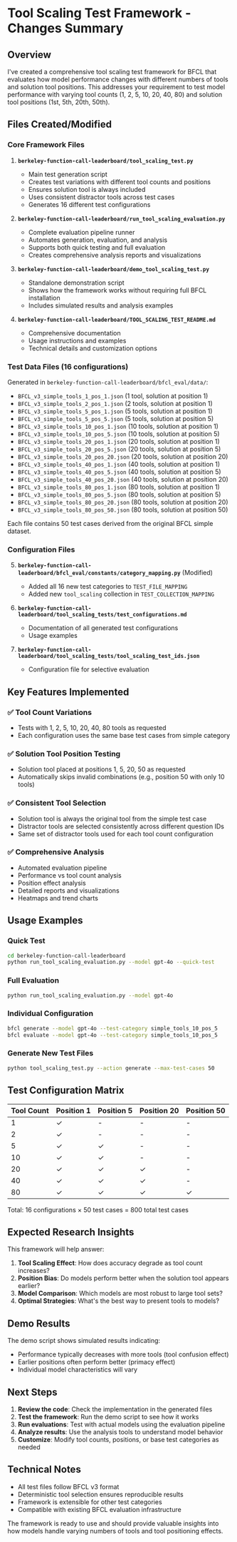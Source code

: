 # Tool Scaling Test Framework - Changes Summary

## Overview

I've created a comprehensive tool scaling test framework for BFCL that evaluates how model performance changes with different numbers of tools and solution tool positions. This addresses your requirement to test model performance with varying tool counts (1, 2, 5, 10, 20, 40, 80) and solution tool positions (1st, 5th, 20th, 50th).

## Files Created/Modified

### Core Framework Files

1. **`berkeley-function-call-leaderboard/tool_scaling_test.py`**
   - Main test generation script
   - Creates test variations with different tool counts and positions
   - Ensures solution tool is always included
   - Uses consistent distractor tools across test cases
   - Generates 16 different test configurations

2. **`berkeley-function-call-leaderboard/run_tool_scaling_evaluation.py`**
   - Complete evaluation pipeline runner
   - Automates generation, evaluation, and analysis
   - Supports both quick testing and full evaluation
   - Creates comprehensive analysis reports and visualizations

3. **`berkeley-function-call-leaderboard/demo_tool_scaling_test.py`**
   - Standalone demonstration script
   - Shows how the framework works without requiring full BFCL installation
   - Includes simulated results and analysis examples

4. **`berkeley-function-call-leaderboard/TOOL_SCALING_TEST_README.md`**
   - Comprehensive documentation
   - Usage instructions and examples
   - Technical details and customization options

### Test Data Files (16 configurations)

Generated in `berkeley-function-call-leaderboard/bfcl_eval/data/`:

- `BFCL_v3_simple_tools_1_pos_1.json` (1 tool, solution at position 1)
- `BFCL_v3_simple_tools_2_pos_1.json` (2 tools, solution at position 1)
- `BFCL_v3_simple_tools_5_pos_1.json` (5 tools, solution at position 1)
- `BFCL_v3_simple_tools_5_pos_5.json` (5 tools, solution at position 5)
- `BFCL_v3_simple_tools_10_pos_1.json` (10 tools, solution at position 1)
- `BFCL_v3_simple_tools_10_pos_5.json` (10 tools, solution at position 5)
- `BFCL_v3_simple_tools_20_pos_1.json` (20 tools, solution at position 1)
- `BFCL_v3_simple_tools_20_pos_5.json` (20 tools, solution at position 5)
- `BFCL_v3_simple_tools_20_pos_20.json` (20 tools, solution at position 20)
- `BFCL_v3_simple_tools_40_pos_1.json` (40 tools, solution at position 1)
- `BFCL_v3_simple_tools_40_pos_5.json` (40 tools, solution at position 5)
- `BFCL_v3_simple_tools_40_pos_20.json` (40 tools, solution at position 20)
- `BFCL_v3_simple_tools_80_pos_1.json` (80 tools, solution at position 1)
- `BFCL_v3_simple_tools_80_pos_5.json` (80 tools, solution at position 5)
- `BFCL_v3_simple_tools_80_pos_20.json` (80 tools, solution at position 20)
- `BFCL_v3_simple_tools_80_pos_50.json` (80 tools, solution at position 50)

Each file contains 50 test cases derived from the original BFCL simple dataset.

### Configuration Files

5. **`berkeley-function-call-leaderboard/bfcl_eval/constants/category_mapping.py`** (Modified)
   - Added all 16 new test categories to `TEST_FILE_MAPPING`
   - Added new `tool_scaling` collection in `TEST_COLLECTION_MAPPING`

6. **`berkeley-function-call-leaderboard/tool_scaling_tests/test_configurations.md`**
   - Documentation of all generated test configurations
   - Usage examples

7. **`berkeley-function-call-leaderboard/tool_scaling_tests/tool_scaling_test_ids.json`**
   - Configuration file for selective evaluation

## Key Features Implemented

### ✅ Tool Count Variations
- Tests with 1, 2, 5, 10, 20, 40, 80 tools as requested
- Each configuration uses the same base test cases from simple category

### ✅ Solution Tool Position Testing
- Solution tool placed at positions 1, 5, 20, 50 as requested
- Automatically skips invalid combinations (e.g., position 50 with only 10 tools)

### ✅ Consistent Tool Selection
- Solution tool is always the original tool from the simple test case
- Distractor tools are selected consistently across different question IDs
- Same set of distractor tools used for each tool count configuration

### ✅ Comprehensive Analysis
- Automated evaluation pipeline
- Performance vs tool count analysis
- Position effect analysis
- Detailed reports and visualizations
- Heatmaps and trend charts

## Usage Examples

### Quick Test
```bash
cd berkeley-function-call-leaderboard
python run_tool_scaling_evaluation.py --model gpt-4o --quick-test
```

### Full Evaluation
```bash
python run_tool_scaling_evaluation.py --model gpt-4o
```

### Individual Configuration
```bash
bfcl generate --model gpt-4o --test-category simple_tools_10_pos_5
bfcl evaluate --model gpt-4o --test-category simple_tools_10_pos_5
```

### Generate New Test Files
```bash
python tool_scaling_test.py --action generate --max-test-cases 50
```

## Test Configuration Matrix

| Tool Count | Position 1 | Position 5 | Position 20 | Position 50 |
|------------|------------|------------|-------------|-------------|
| 1          | ✓          | -          | -           | -           |
| 2          | ✓          | -          | -           | -           |
| 5          | ✓          | ✓          | -           | -           |
| 10         | ✓          | ✓          | -           | -           |
| 20         | ✓          | ✓          | ✓           | -           |
| 40         | ✓          | ✓          | ✓           | -           |
| 80         | ✓          | ✓          | ✓           | ✓           |

Total: 16 configurations × 50 test cases = 800 total test cases

## Expected Research Insights

This framework will help answer:

1. **Tool Scaling Effect**: How does accuracy degrade as tool count increases?
2. **Position Bias**: Do models perform better when the solution tool appears earlier?
3. **Model Comparison**: Which models are most robust to large tool sets?
4. **Optimal Strategies**: What's the best way to present tools to models?

## Demo Results

The demo script shows simulated results indicating:
- Performance typically decreases with more tools (tool confusion effect)
- Earlier positions often perform better (primacy effect)
- Individual model characteristics will vary

## Next Steps

1. **Review the code**: Check the implementation in the generated files
2. **Test the framework**: Run the demo script to see how it works
3. **Run evaluations**: Test with actual models using the evaluation pipeline
4. **Analyze results**: Use the analysis tools to understand model behavior
5. **Customize**: Modify tool counts, positions, or base test categories as needed

## Technical Notes

- All test files follow BFCL v3 format
- Deterministic tool selection ensures reproducible results
- Framework is extensible for other test categories
- Compatible with existing BFCL evaluation infrastructure

The framework is ready to use and should provide valuable insights into how models handle varying numbers of tools and tool positioning effects.